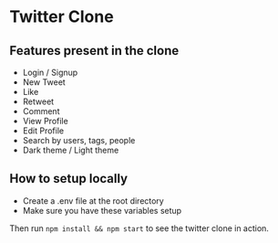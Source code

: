 # Twitter Clone
## Features present in the clone

- Login / Signup
- New Tweet
- Like
- Retweet
- Comment
- View Profile
- Edit Profile
- Search by users, tags, people
- Dark theme / Light theme


## How to setup locally

- Create a .env file at the root directory
- Make sure you have these variables setup

Then run <code>npm install && npm start</code> to see the twitter clone in action.
